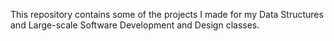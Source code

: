 This repository contains some of the projects I made for my Data Structures and Large-scale Software Development and Design classes.

